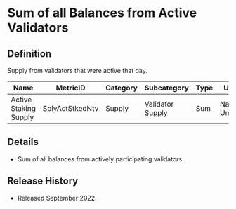 # Sum of all Balances from Active Validators

## Definition

Supply from validators that were active that day.

| Name                  | MetricID        | Category | Subcategory      | Type | Unit          | Interval |
| --------------------- | --------------- | -------- | ---------------- | ---- | ------------- | -------- |
| Active Staking Supply | SplyActStkedNtv | Supply   | Validator Supply | Sum  |  Native Units | 1 day    |

## Details

* Sum of all balances from actively participating validators.

## Release History

* Released September 2022.

